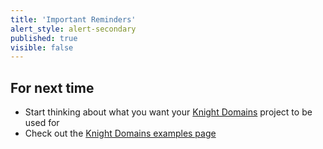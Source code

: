 ```yaml
---
title: 'Important Reminders'
alert_style: alert-secondary
published: true
visible: false
---
```


## For next time
* Start thinking about what you want your [Knight Domains](https://knight.domains) project to be used for
* Check out the [Knight Domains examples page](https://knight.domains/examples)
